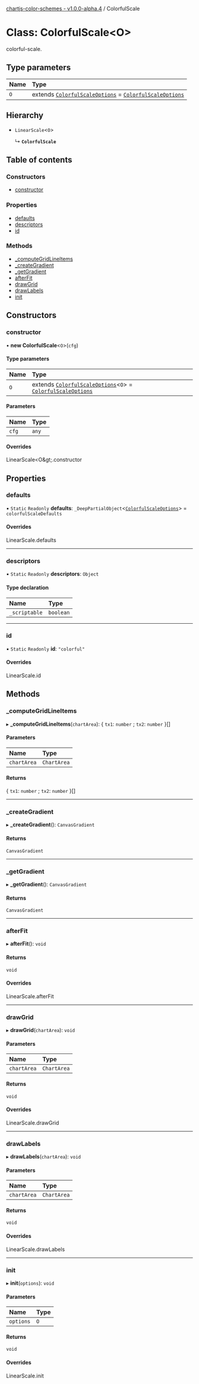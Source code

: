[chartjs-color-schemes - v1.0.0-alpha.4](../README.md) / ColorfulScale

# Class: ColorfulScale<O\>

colorful-scale.

## Type parameters

| Name | Type |
| :------ | :------ |
| `O` | extends [`ColorfulScaleOptions`](../interfaces/ColorfulScaleOptions.md) = [`ColorfulScaleOptions`](../interfaces/ColorfulScaleOptions.md) |

## Hierarchy

- `LinearScale`<`O`\>

  ↳ **`ColorfulScale`**

## Table of contents

### Constructors

- [constructor](ColorfulScale.md#constructor)

### Properties

- [defaults](ColorfulScale.md#defaults)
- [descriptors](ColorfulScale.md#descriptors)
- [id](ColorfulScale.md#id)

### Methods

- [\_computeGridLineItems](ColorfulScale.md#_computegridlineitems)
- [\_createGradient](ColorfulScale.md#_creategradient)
- [\_getGradient](ColorfulScale.md#_getgradient)
- [afterFit](ColorfulScale.md#afterfit)
- [drawGrid](ColorfulScale.md#drawgrid)
- [drawLabels](ColorfulScale.md#drawlabels)
- [init](ColorfulScale.md#init)

## Constructors

### constructor

• **new ColorfulScale**<`O`\>(`cfg`)

#### Type parameters

| Name | Type |
| :------ | :------ |
| `O` | extends [`ColorfulScaleOptions`](../interfaces/ColorfulScaleOptions.md)<`O`\> = [`ColorfulScaleOptions`](../interfaces/ColorfulScaleOptions.md) |

#### Parameters

| Name | Type |
| :------ | :------ |
| `cfg` | `any` |

#### Overrides

LinearScale&lt;O\&gt;.constructor

## Properties

### defaults

▪ `Static` `Readonly` **defaults**: `_DeepPartialObject`<[`ColorfulScaleOptions`](../interfaces/ColorfulScaleOptions.md)\> = `colorfulScaleDefaults`

#### Overrides

LinearScale.defaults

___

### descriptors

▪ `Static` `Readonly` **descriptors**: `Object`

#### Type declaration

| Name | Type |
| :------ | :------ |
| `_scriptable` | `boolean` |

___

### id

▪ `Static` `Readonly` **id**: ``"colorful"``

#### Overrides

LinearScale.id

## Methods

### \_computeGridLineItems

▸ **_computeGridLineItems**(`chartArea`): { `tx1`: `number` ; `tx2`: `number`  }[]

#### Parameters

| Name | Type |
| :------ | :------ |
| `chartArea` | `ChartArea` |

#### Returns

{ `tx1`: `number` ; `tx2`: `number`  }[]

___

### \_createGradient

▸ **_createGradient**(): `CanvasGradient`

#### Returns

`CanvasGradient`

___

### \_getGradient

▸ **_getGradient**(): `CanvasGradient`

#### Returns

`CanvasGradient`

___

### afterFit

▸ **afterFit**(): `void`

#### Returns

`void`

#### Overrides

LinearScale.afterFit

___

### drawGrid

▸ **drawGrid**(`chartArea`): `void`

#### Parameters

| Name | Type |
| :------ | :------ |
| `chartArea` | `ChartArea` |

#### Returns

`void`

#### Overrides

LinearScale.drawGrid

___

### drawLabels

▸ **drawLabels**(`chartArea`): `void`

#### Parameters

| Name | Type |
| :------ | :------ |
| `chartArea` | `ChartArea` |

#### Returns

`void`

#### Overrides

LinearScale.drawLabels

___

### init

▸ **init**(`options`): `void`

#### Parameters

| Name | Type |
| :------ | :------ |
| `options` | `O` |

#### Returns

`void`

#### Overrides

LinearScale.init

